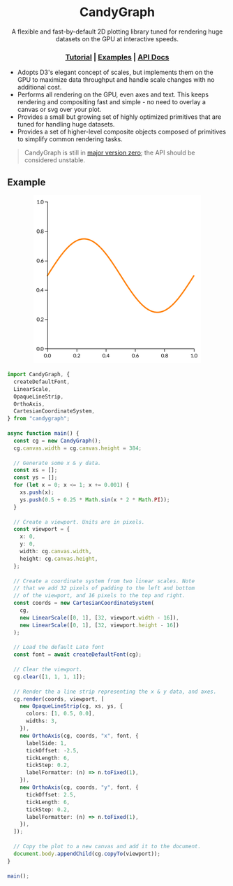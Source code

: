 <h1 align="center">
  CandyGraph
</h1>

<div align="center">
  A flexible and fast-by-default 2D plotting library tuned for rendering huge datasets on the GPU at interactive speeds.
</div>

<div align="center">
  <h3 align="center">
    <a href="https://wwwtyro.github.io/candygraph/tutorial/dist/">Tutorial</a> |
    <a href="https://wwwtyro.github.io/candygraph/examples/dist/">Examples</a> |
    <a href="https://wwwtyro.github.io/candygraph/api/">API Docs</a>
  </h3>
</div>

- Adopts D3's elegant concept of scales, but implements them on the GPU to maximize data throughput and handle scale changes with no additional cost.
- Performs all rendering on the GPU, even axes and text. This keeps rendering and compositing fast and simple - no need to overlay a canvas or svg over your plot.
- Provides a small but growing set of highly optimized primitives that are tuned for handling huge datasets.
- Provides a set of higher-level composite objects composed of primitives to simplify common rendering tasks.

> CandyGraph is still in [major version zero](https://semver.org/#spec-item-4); the API should be considered unstable.

## Example

<p align="center">
  <img src="media/simple-plot.png">
</p>

```typescript
import CandyGraph, {
  createDefaultFont,
  LinearScale,
  OpaqueLineStrip,
  OrthoAxis,
  CartesianCoordinateSystem,
} from "candygraph";

async function main() {
  const cg = new CandyGraph();
  cg.canvas.width = cg.canvas.height = 384;

  // Generate some x & y data.
  const xs = [];
  const ys = [];
  for (let x = 0; x <= 1; x += 0.001) {
    xs.push(x);
    ys.push(0.5 + 0.25 * Math.sin(x * 2 * Math.PI));
  }

  // Create a viewport. Units are in pixels.
  const viewport = {
    x: 0,
    y: 0,
    width: cg.canvas.width,
    height: cg.canvas.height,
  };

  // Create a coordinate system from two linear scales. Note
  // that we add 32 pixels of padding to the left and bottom
  // of the viewport, and 16 pixels to the top and right.
  const coords = new CartesianCoordinateSystem(
    cg,
    new LinearScale([0, 1], [32, viewport.width - 16]),
    new LinearScale([0, 1], [32, viewport.height - 16])
  );

  // Load the default Lato font
  const font = await createDefaultFont(cg);

  // Clear the viewport.
  cg.clear([1, 1, 1, 1]);

  // Render the a line strip representing the x & y data, and axes.
  cg.render(coords, viewport, [
    new OpaqueLineStrip(cg, xs, ys, {
      colors: [1, 0.5, 0.0],
      widths: 3,
    }),
    new OrthoAxis(cg, coords, "x", font, {
      labelSide: 1,
      tickOffset: -2.5,
      tickLength: 6,
      tickStep: 0.2,
      labelFormatter: (n) => n.toFixed(1),
    }),
    new OrthoAxis(cg, coords, "y", font, {
      tickOffset: 2.5,
      tickLength: 6,
      tickStep: 0.2,
      labelFormatter: (n) => n.toFixed(1),
    }),
  ]);

  // Copy the plot to a new canvas and add it to the document.
  document.body.appendChild(cg.copyTo(viewport));
}

main();
```
